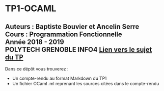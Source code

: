 # TP1-OCAML
Auteurs : Baptiste Bouvier et Ancelin Serre \
Cours : Programmation Fonctionnelle \
Année 2018 - 2019 \
POLYTECH GRENOBLE INFO4
[Lien vers le sujet du TP](http://www-verimag.imag.fr/~wack/APF/Poly-TP-18-19.pdf)
--------

Dans ce dépôt vous trouverez : 
- Un compte-rendu au format Markdown du TP1
- Un fichier OCaml .ml reprenant les sources citées dans le compte-rendu
